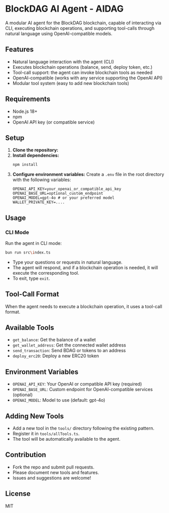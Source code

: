 # BlockDAG AI Agent - AIDAG

A modular AI agent for the BlockDAG blockchain, capable of interacting via CLI, executing blockchain operations, and supporting tool-calls through natural language using OpenAI-compatible models.

## Features
- Natural language interaction with the agent (CLI)
- Executes blockchain operations (balance, send, deploy token, etc.)
- Tool-call support: the agent can invoke blockchain tools as needed
- OpenAI-compatible (works with any service supporting the OpenAI API)
- Modular tool system (easy to add new blockchain tools)

## Requirements
- Node.js 18+
- npm
- OpenAI API key (or compatible service)

## Setup
1. **Clone the repository:**
2. **Install dependencies:**
   ```bash
   npm install
   ```
3. **Configure environment variables:**
   Create a `.env` file in the root directory with the following variables:
   ```env
   OPENAI_API_KEY=your_openai_or_compatible_api_key
   OPENAI_BASE_URL=optional_custom_endpoint
   OPENAI_MODEL=gpt-4o # or your preferred model
   WALLET_PRIVATE_KEY=....
   ```

## Usage

### CLI Mode
Run the agent in CLI mode:
```bash
bun run src\index.ts
```
- Type your questions or requests in natural language.
- The agent will respond, and if a blockchain operation is needed, it will execute the corresponding tool.
- To exit, type `exit`.


## Tool-Call Format
When the agent needs to execute a blockchain operation, it uses a tool-call format.

## Available Tools
- `get_balance`: Get the balance of a wallet
- `get_wallet_address`: Get the connected wallet address
- `send_transaction`: Send BDAG or tokens to an address
- `deploy_erc20`: Deploy a new ERC20 token

## Environment Variables
- `OPENAI_API_KEY`: Your OpenAI or compatible API key (required)
- `OPENAI_BASE_URL`: Custom endpoint for OpenAI-compatible services (optional)
- `OPENAI_MODEL`: Model to use (default: gpt-4o)

## Adding New Tools
- Add a new tool in the `tools/` directory following the existing pattern.
- Register it in `tools/allTools.ts`.
- The tool will be automatically available to the agent.

## Contribution
- Fork the repo and submit pull requests.
- Please document new tools and features.
- Issues and suggestions are welcome!

## License
MIT 